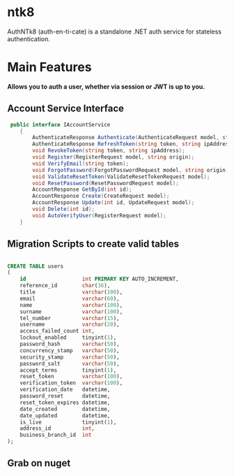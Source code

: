 # ntk8
AuthNTk8 (auth-en-ti-cate) is a standalone .NET auth service for stateless authentication.

# Main Features
**Allows you to auth a user, whether via session or JWT is up to you.**

## Account Service Interface
```csharp
 public interface IAccountService
    {
        AuthenticateResponse Authenticate(AuthenticateRequest model, string ipAddress);
        AuthenticateResponse RefreshToken(string token, string ipAddress);
        void RevokeToken(string token, string ipAddress);
        void Register(RegisterRequest model, string origin);
        void VerifyEmail(string token);
        void ForgotPassword(ForgotPasswordRequest model, string origin);
        void ValidateResetToken(ValidateResetTokenRequest model);
        void ResetPassword(ResetPasswordRequest model);
        AccountResponse GetById(int id);
        AccountResponse Create(CreateRequest model);
        AccountResponse Update(int id, UpdateRequest model);
        void Delete(int id);
        void AutoVerifyUser(RegisterRequest model);
    }
```


## Migration Scripts to create valid tables
```sql

CREATE TABLE users
(
    id                  int PRIMARY KEY AUTO_INCREMENT,
    reference_id        char(36),
    title               varchar(100),
    email               varchar(60),
    name                varchar(100),
    surname             varchar(100),
    tel_number          varchar(15),
    username            varchar(20),
    access_failed_count int,
    lockout_enabled     tinyint(1),
    password_hash       varchar(50),
    concurrency_stamp   varchar(50),
    security_stamp      varchar(50),
    password_salt       varchar(50),
    accept_terms        tinyint(1),
    reset_token         varchar(100),
    verification_token  varchar(100),
    verification_date   datetime,
    password_reset      datetime,
    reset_token_expires datetime,
    date_created        datetime,
    date_updated        datetime,
    is_live             tinyint(1),
    address_id          int,
    business_branch_id  int
);
```

## Grab on nuget
